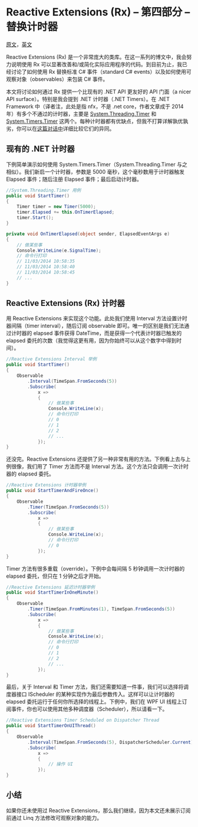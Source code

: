 # Reactive Extensions (Rx) – 第四部分 – 替换计时器

[原文](https://rehansaeed.com/reactive-extensions-part4-replacing-timers/)，[英文](README.md)

Reactive Extensions (Rx) 是一个非常庞大的类库。在这一系列的博文中，我会努力说明使用 Rx 可以显著改善和/或简化实际应用程序的代码。到目前为止，我已经讨论了如何使用 Rx 替换标准 C# 事件（standard C# events）以及如何使用可观察对象（observables）来包装 C# 事件。

本文将讨论如何通过 Rx 提供一个比现有的 .NET API 更友好的 API 门面（a nicer API surface）。特别是我会提到 .NET 计时器（.NET Timers）。在 .NET Framework 中（译者注，此处是指 nfx，不是 .net core，作者文章成于 2014 年）有多个不通过的计时器，主要是 [System.Threading.Timer](https://msdn.microsoft.com/en-us/library/system.threading.timer%28v=vs.110%29.aspx) 和 [System.Timers.Timer](https://msdn.microsoft.com/en-us/library/system.threading.timer%28v=vs.110%29.aspx) 这两个。每种计时器都有优缺点，但我不打算详解孰优孰劣，你可以在[这篇对话中](https://stackoverflow.com/questions/1416803/system-timers-timer-vs-system-threading-timer)详细比较它们的异同。

## 现有的 .NET 计时器

下例简单演示如何使用 System.Timers.Timer（System.Threading.Timer 与之相似）。我们新启一个计时器，参数是 5000 毫秒，这个毫秒数用于计时器触发 Elapsed 事件；随后注册 Elapsed 事件；最后启动计时器。

```c#
//System.Threading.Timer 用例
public void StartTimer()
{
    Timer timer = new Timer(5000);
    timer.Elapsed += this.OnTimerElapsed;
    timer.Start();
}

private void OnTimerElapsed(object sender, ElapsedEventArgs e)
{
    // 做某些事
    Console.WriteLine(e.SignalTime);
    // 命令行打印
    // 11/03/2014 10:58:35
    // 11/03/2014 10:58:40
    // 11/03/2014 10:58:45
    // ...
}
```

## Reactive Extensions (Rx) 计时器

用 Reactive Extensions 来实现这个功能。此处我们使用 Interval 方法设置计时器间隔（timer interval），随后订阅 observable 即可。唯一的区别是我们无法通过计时器的 elapsed 事件获得 DateTime，而是获得一个代表计时器已触发的 elapsed 委托的次数（我觉得这更有用，因为你始终可以从这个数字中得到时间）。

```c#
//Reactive Extensions Interval 举例
public void StartTimer()
{
    Observable
        .Interval(TimeSpan.FromSeconds(5))
        .Subscribe(
            x =>
            {
                // 做某些事
                Console.WriteLine(x);
                // 命令行打印
                // 0
                // 1
                // 2
                // ...
            });
}
```

还没完。Reactive Extensions 还提供了另一种非常有用的方法。下例看上去与上例很像，我们用了 Timer 方法而不是 Interval 方法。这个方法只会调用一次计时器的 elapsed 委托。

```c#
//Reactive Extensions 计时器举例
public void StartTimerAndFireOnce()
{
    Observable
        .Timer(TimeSpan.FromSeconds(5))
        .Subscribe(
            x =>
            {
                // 做某些事
                Console.WriteLine(x);
                // 命令行打印
                // 0
            });
}
```

Timer 方法有很多重载（override）。下例中会每间隔 5 秒钟调用一次计时器的 elapsed 委托，但只在 1 分钟之后才开始。

```c#
//Reactive Extensions 延迟计时器举例
public void StartTimerInOneMinute()
{
    Observable
        .Timer(TimeSpan.FromMinutes(1), TimeSpan.FromSeconds(5))
        .Subscribe(
            x =>
            {
                // 做某些事
                Console.WriteLine(x);
                // 命令行打印
                // 0
                // 1
                // 2
                // ...
            });
}
```

最后，关于 Interval 和 Timer 方法，我们还需要知道一件事，我们可以选择将调度器接口 IScheduler 的某种实现作为最后参数传入。这样可以让计时器的 elapsed 委托运行于任何你所选择的线程上。下例中，我们在 WPF UI 线程上订阅事件，你也可以使用其他多种调度器（Scheduler），所以请看一下。

```c#
//Reactive Extensions Timer Scheduled on Dispatcher Thread
public void StartTimerOnUIThread()
{
    Observable
        .Interval(TimeSpan.FromSeconds(5), DispatcherScheduler.Current)
        .Subscribe(
            x =>
            {
                // 操作 UI
            });
}
```

## 小结

如果你还未使用过 Reactive Extensions，那么我们继续，因为本文还未展示订阅前通过 Linq 方法修改可观察对象的能力。
